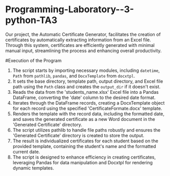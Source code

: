 # Programming-Laboratory--3-python-TA3

Our project, the Automatic Certificate Generator, 
facilitates the creation of certificates by automatically extracting information from an Excel file. 
Through this system, certificates are efficiently generated with minimal manual input, streamlining the process and enhancing overall productivity.

#Execution of the Program
1. The script starts by importing necessary modules, including `datetime`, `Path` from `pathlib`, `pandas`, and `DocxTemplate` from `docxtpl`.
2. It sets the base directory, template path, output directory, and Excel file path using the `Path` class and creates the `output_dir` if it doesn't exist.
3. Reads the data from the 'students_name.xlsx' Excel file into a Pandas DataFrame, converting the 'date' column to the desired date format.
4. Iterates through the DataFrame records, creating a DocxTemplate object for each record using the specified 'CertificateFormate.docx' template.
5. Renders the template with the record data, including the formatted date, and saves the generated certificate as a new Word document in the 'Generated Certificate' directory.
6. The script utilizes pathlib to handle file paths robustly and ensures the 'Generated Certificate' directory is created to store the output.
7. The result is individualized certificates for each student based on the provided template, containing the student's name and the formatted current date.
8. The script is designed to enhance efficiency in creating certificates, leveraging Pandas for data manipulation and Docxtpl for rendering dynamic templates.
